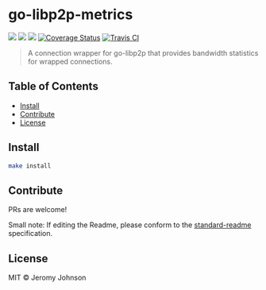 go-libp2p-metrics
==================

[![](https://img.shields.io/badge/made%20by-Protocol%20Labs-blue.svg?style=flat-square)](http://ipn.io)
[![](https://img.shields.io/badge/project-IPFS-blue.svg?style=flat-square)](http://libp2p.io/)
[![](https://img.shields.io/badge/freenode-%23ipfs-blue.svg?style=flat-square)](http://webchat.freenode.net/?channels=%23ipfs)
[![Coverage Status](https://coveralls.io/repos/github/libp2p/go-libp2p-metrics/badge.svg?branch=master)](https://coveralls.io/github/libp2p/go-libp2p-metrics?branch=master)
[![Travis CI](https://travis-ci.org/libp2p/go-libp2p-metrics.svg?branch=master)](https://travis-ci.org/libp2p/go-libp2p-metrics)

> A connection wrapper for go-libp2p that provides bandwidth statistics for wrapped connections.


## Table of Contents

- [Install](#install)
- [Contribute](#contribute)
- [License](#license)

## Install

```sh
make install
```

## Contribute

PRs are welcome!

Small note: If editing the Readme, please conform to the [standard-readme](https://github.com/RichardLitt/standard-readme) specification.

## License

MIT © Jeromy Johnson
